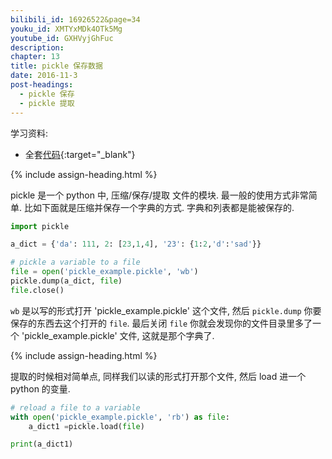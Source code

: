 ```yaml
---
bilibili_id: 16926522&page=34
youku_id: XMTYxMDk4OTk5Mg
youtube_id: GXHVyjGhFuc
description: 
chapter: 13
title: pickle 保存数据
date: 2016-11-3
post-headings:
  - pickle 保存
  - pickle 提取
---
```


学习资料:
* 全套[代码](https://github.com/MorvanZhou/tutorials/blob/master/basic/34_pickle.py){:target="_blank"}

{% include assign-heading.html %}

pickle 是一个 python 中, 压缩/保存/提取 文件的模块. 最一般的使用方式非常简单.
比如下面就是压缩并保存一个字典的方式. 字典和列表都是能被保存的.

```python
import pickle

a_dict = {'da': 111, 2: [23,1,4], '23': {1:2,'d':'sad'}}

# pickle a variable to a file
file = open('pickle_example.pickle', 'wb')
pickle.dump(a_dict, file)
file.close()
```

`wb` 是以写的形式打开 'pickle_example.pickle' 这个文件, 然后 `pickle.dump` 你要保存的东西去这个打开的 `file`.
最后关闭 `file` 你就会发现你的文件目录里多了一个 'pickle_example.pickle' 文件, 这就是那个字典了.


{% include assign-heading.html %}

提取的时候相对简单点, 同样我们以读的形式打开那个文件, 然后 load 进一个 python 的变量.

```python
# reload a file to a variable
with open('pickle_example.pickle', 'rb') as file:
    a_dict1 =pickle.load(file)

print(a_dict1)
```




